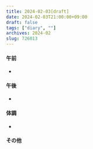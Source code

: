 ```yaml
---
title: 2024-02-03[draft]
date: 2024-02-03T21:00:00+09:00
draft: false
tags: ["diary", ""]
archives: 2024-02
slug: 726013
---
```

#### 午前
- 
#### 午後
- 
#### 体調
- 
#### その他